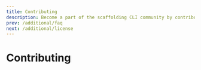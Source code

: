 ```yaml
---
title: Contributing
description: Become a part of the scaffolding CLI community by contributing to our open-source project. Learn how to get involved and make a difference today.
prev: /additional/faq
next: /additional/license
---
```


# Contributing